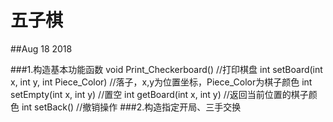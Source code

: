 # 五子棋

##Aug 18 2018

###1.构造基本功能函数
    void Print_Checkerboard() //打印棋盘
    int setBoard(int x, int y, int Piece_Color) //落子，x,y为位置坐标，Piece_Color为棋子颜色
    int setEmpty(int x, int y) //置空
    int getBoard(int x, int y) //返回当前位置的棋子颜色
    int setBack() //撤销操作
 ###2.构造指定开局、三手交换

